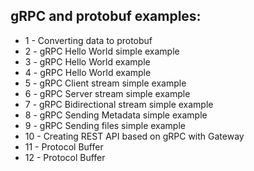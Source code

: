 ## gRPC and protobuf examples:

- 1 - Converting data to protobuf
- 2 - gRPC Hello World simple example
- 3 - gRPC Hello World example
- 4 - gRPC Hello World example
- 5 - gRPC Client stream simple example
- 6 - gRPC Server stream simple example
- 7 - gRPC Bidirectional stream simple example
- 8 - gRPC Sending Metadata simple example
- 9 - gRPC Sending files simple example
- 10 - Creating REST API based on gRPC with Gateway
- 11 - Protocol Buffer
- 12 - Protocol Buffer
